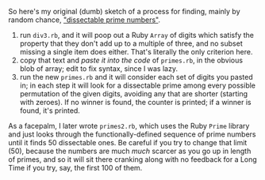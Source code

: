 So here's my original (dumb) sketch of a process for finding, mainly by random chance, ["dissectable prime numbers"](http://vaguery.com/words/dissectable-numbers).

1. run `div3.rb`, and it will poop out a Ruby `Array` of digits which satisfy the property that they don't add up to a multiple of three, and no subset missing a single item does either. That's literally the only criterion here.
2. copy that text and _paste it into the code_ of `primes.rb`, in the obvious blob of array; edit to fix syntax, since I was lazy.
3. run the new `primes.rb` and it will consider each set of digits you pasted in; in each step it will look for a dissectable prime among every possible permutation of the given digits, avoiding any that are shorter (starting with zeroes). If no winner is found, the counter is printed; if a winner is found, it's printed.

As a facepalm, I later wrote `primes2.rb`, which uses the Ruby `Prime` library and just looks through the functionally-defined sequence of prime numbers until it finds 50 dissectable ones. Be careful if you try to change that limit (50), because the numbers are much _much_ scarcer as you go up in length of primes, and so it will sit there cranking along with no feedback for a Long Time if you try, say, the first 100 of them. 
